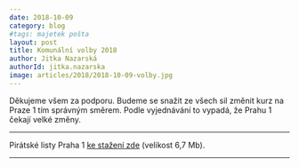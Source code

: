 ```yaml
---
date: 2018-10-09
category: blog
#tags: majetek pošta
layout: post
title: Komunální volby 2018
author: Jitka Nazarská
authorId: jitka.nazarska
image: articles/2018/2018-10-09-volby.jpg
---
```


Děkujeme všem za podporu. Budeme se snažit ze všech sil změnit kurz na Praze 1 tím správným směrem. Podle vyjednávání to vypadá, že Prahu 1 čekají velké změny.


---

Pirátské listy Praha 1 [ke stažení zde](/assets/pdf/2018-09-19-praha-1.pdf) (velikost 6,7 Mb).

- - -

